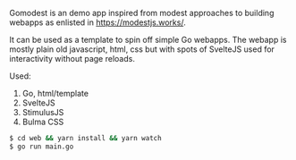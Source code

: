 Gomodest is an demo app inspired from modest approaches to building webapps as enlisted in https://modestjs.works/.

It can be used as a template to spin off simple Go webapps. The webapp is mostly plain old javascript, html, css but with spots of SvelteJS used for interactivity without page reloads.

Used:

1. Go, html/template
2. SvelteJS
3. StimulusJS
4. Bulma CSS

```bash
$ cd web && yarn install && yarn watch
$ go run main.go
```

